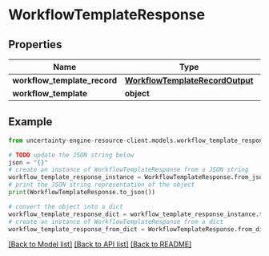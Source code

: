 # WorkflowTemplateResponse


## Properties

Name | Type | Description | Notes
------------ | ------------- | ------------- | -------------
**workflow_template_record** | [**WorkflowTemplateRecordOutput**](WorkflowTemplateRecordOutput.md) |  | 
**workflow_template** | **object** |  | 

## Example

```python
from uncertainty-engine-resource-client.models.workflow_template_response import WorkflowTemplateResponse

# TODO update the JSON string below
json = "{}"
# create an instance of WorkflowTemplateResponse from a JSON string
workflow_template_response_instance = WorkflowTemplateResponse.from_json(json)
# print the JSON string representation of the object
print(WorkflowTemplateResponse.to_json())

# convert the object into a dict
workflow_template_response_dict = workflow_template_response_instance.to_dict()
# create an instance of WorkflowTemplateResponse from a dict
workflow_template_response_from_dict = WorkflowTemplateResponse.from_dict(workflow_template_response_dict)
```
[[Back to Model list]](../README.md#documentation-for-models) [[Back to API list]](../README.md#documentation-for-api-endpoints) [[Back to README]](../README.md)


